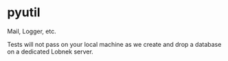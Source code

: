 # pyutil
Mail, Logger, etc.

Tests will not pass on your local machine as we create and drop a database on a dedicated Lobnek server.
